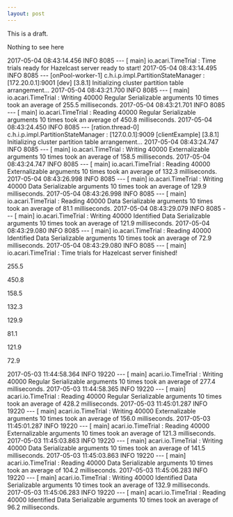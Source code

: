 ```yaml
---
layout: post
--- 
```

This is a draft.

Nothing to see here

2017-05-04 08:43:14.456  INFO 8085 --- [           main] io.acari.TimeTrial                       : Time trials ready for Hazelcast server ready to start!
2017-05-04 08:43:14.495  INFO 8085 --- [onPool-worker-1] c.h.i.p.impl.PartitionStateManager       : [172.20.0.1]:9001 [dev] [3.8.1] Initializing cluster partition table arrangement...
2017-05-04 08:43:21.700  INFO 8085 --- [           main] io.acari.TimeTrial                       : Writing 40000 Regular Serializable  arguments 10 times took an average of 255.5 milliseconds.
2017-05-04 08:43:21.701  INFO 8085 --- [           main] io.acari.TimeTrial                       : Reading 40000 Regular Serializable  arguments 10 times took an average of 450.8 milliseconds.
2017-05-04 08:43:24.450  INFO 8085 --- [ration.thread-0] c.h.i.p.impl.PartitionStateManager       : [127.0.0.1]:9009 [clientExample] [3.8.1] Initializing cluster partition table arrangement...
2017-05-04 08:43:24.747  INFO 8085 --- [           main] io.acari.TimeTrial                       : Writing 40000 Externalizable  arguments 10 times took an average of 158.5 milliseconds.
2017-05-04 08:43:24.747  INFO 8085 --- [           main] io.acari.TimeTrial                       : Reading 40000 Externalizable  arguments 10 times took an average of 132.3 milliseconds.
2017-05-04 08:43:26.998  INFO 8085 --- [           main] io.acari.TimeTrial                       : Writing 40000 Data Serializable  arguments 10 times took an average of 129.9 milliseconds.
2017-05-04 08:43:26.998  INFO 8085 --- [           main] io.acari.TimeTrial                       : Reading 40000 Data Serializable  arguments 10 times took an average of 81.1 milliseconds.
2017-05-04 08:43:29.079  INFO 8085 --- [           main] io.acari.TimeTrial                       : Writing 40000 Identified Data Serializable  arguments 10 times took an average of 121.9 milliseconds.
2017-05-04 08:43:29.080  INFO 8085 --- [           main] io.acari.TimeTrial                       : Reading 40000 Identified Data Serializable  arguments 10 times took an average of 72.9 milliseconds.
2017-05-04 08:43:29.080  INFO 8085 --- [           main] io.acari.TimeTrial                       : Time trials for Hazelcast server finished!

255.5 

450.8 

158.5 

132.3 

129.9 

81.1 

121.9 

72.9 


2017-05-03 11:44:58.364  INFO 19220 --- [           main] acari.io.TimeTrial                       : Writing 40000 Regular Serializable  arguments 10 times took an average of 277.4 milliseconds.
2017-05-03 11:44:58.365  INFO 19220 --- [           main] acari.io.TimeTrial                       : Reading 40000 Regular Serializable  arguments 10 times took an average of 428.2 milliseconds.
2017-05-03 11:45:01.287  INFO 19220 --- [           main] acari.io.TimeTrial                       : Writing 40000 Externalizable  arguments 10 times took an average of 156.0 milliseconds.
2017-05-03 11:45:01.287  INFO 19220 --- [           main] acari.io.TimeTrial                       : Reading 40000 Externalizable  arguments 10 times took an average of 121.3 milliseconds.
2017-05-03 11:45:03.863  INFO 19220 --- [           main] acari.io.TimeTrial                       : Writing 40000 Data Serializable  arguments 10 times took an average of 141.5 milliseconds.
2017-05-03 11:45:03.863  INFO 19220 --- [           main] acari.io.TimeTrial                       : Reading 40000 Data Serializable  arguments 10 times took an average of 104.2 milliseconds.
2017-05-03 11:45:06.283  INFO 19220 --- [           main] acari.io.TimeTrial                       : Writing 40000 Identified Data Serializable  arguments 10 times took an average of 132.9 milliseconds.
2017-05-03 11:45:06.283  INFO 19220 --- [           main] acari.io.TimeTrial                       : Reading 40000 Identified Data Serializable  arguments 10 times took an average of 96.2 milliseconds.
